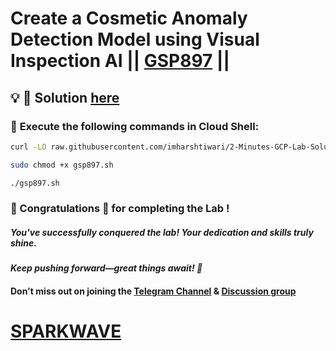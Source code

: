 # Create a Cosmetic Anomaly Detection Model using Visual Inspection AI || [GSP897](https://www.cloudskillsboost.google/focuses/34181?parent=catalog) ||

## 💡 🔑 Solution [here](https://www.youtube.com/@sparkwave.01)

### 🚀 **Execute the following commands in Cloud Shell:**

```bash
curl -LO raw.githubusercontent.com/imharshtiwari/2-Minutes-GCP-Lab-Solutions/refs/heads/main/Create%20a%20Cosmetic%20Anomaly%20Detection%20Model%20using%20Visual%20Inspection%20AI/gsp897.sh

sudo chmod +x gsp897.sh

./gsp897.sh
```

### 🐼 Congratulations 🎉 for completing the Lab !

##### *You've successfully conquered the lab! Your dedication and skills truly shine.*

#### *Keep pushing forward—great things await! 🚀*

#### Don't miss out on joining the [Telegram Channel](https://t.me/sparkwave.01) & [Discussion group](https://t.me/sparkwave.01chats)

# [SPARKWAVE](https://www.youtube.com/@sparkwave.01)
